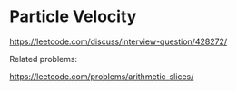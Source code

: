 # Particle Velocity

https://leetcode.com/discuss/interview-question/428272/

Related problems:

https://leetcode.com/problems/arithmetic-slices/

